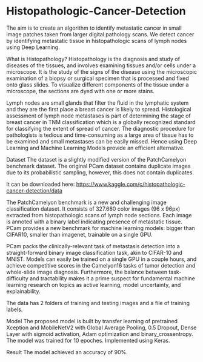 # Histopathologic-Cancer-Detection

The aim is to create an algorithm to identify metastatic cancer in small image patches taken from larger digital pathology scans. We detect cancer by identifying metastatic tissue in histopathologic scans of lymph nodes using Deep Learning.

What is Histopathology? Histopathology is the diagnosis and study of diseases of the tissues, and involves examining tissues and/or cells under a microscope. It is the study of the signs of the disease using the microscopic examination of a biopsy or surgical specimen that is processed and fixed onto glass slides. To visualize different components of the tissue under a microscope, the sections are dyed with one or more stains.

Lymph nodes are small glands that filter the fluid in the lymphatic system and they are the first place a breast cancer is likely to spread. Histological assessment of lymph node metastases is part of determining the stage of breast cancer in TNM classification which is a globally recognized standard for classifying the extent of spread of cancer. The diagnostic procedure for pathologists is tedious and time-consuming as a large area of tissue has to be examined and small metastases can be easily missed. Hence using Deep Learning and Machine Learning Models provide an efficient alternative.

Dataset The dataset is a slightly modified version of the PatchCamelyon benchmark dataset. The original PCam dataset contains duplicate images due to its probabilistic sampling, however, this does not contain duplicates.

It can be downloaded here: https://www.kaggle.com/c/histopathologic-cancer-detection/data

The PatchCamelyon benchmark is a new and challenging image classification dataset. It consists of 327.680 color images (96 x 96px) extracted from histopathologic scans of lymph node sections. Each image is annoted with a binary label indicating presence of metastatic tissue. PCam provides a new benchmark for machine learning models: bigger than CIFAR10, smaller than imagenet, trainable on a single GPU.

PCam packs the clinically-relevant task of metastasis detection into a straight-forward binary image classification task, akin to CIFAR-10 and MNIST. Models can easily be trained on a single GPU in a couple hours, and achieve competitive scores in the Camelyon16 tasks of tumor detection and whole-slide image diagnosis. Furthermore, the balance between task-difficulty and tractability makes it a prime suspect for fundamental machine learning research on topics as active learning, model uncertainty, and explainability.

The data has 2 folders of training and testing images and a file of training labels.

Model The proposed model is built by transfer learning of pretrained Xception and MobileNetV2 with Global Average Pooling, 0.5 Dropout, Dense Layer with sigmoid activation, Adam optimization and binary_crossentropy. The model was trained for 10 epoches. Implemented using Keras.

Result The model achieved an accuracy of 90%.
